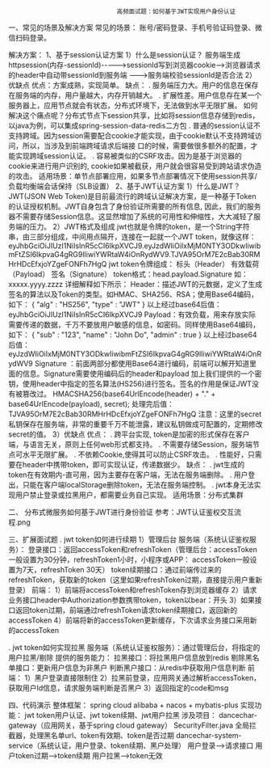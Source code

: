                                   高频面试题：如何基于JWT实现用户身份认证
一、常见的场景及解决方案
常见的场景：
账号/密码登录、手机号验证码登录、微信扫码登录。

解决方案：
1、基于session认证方案
1）什么是session认证？
服务端生成httpsession(内存-sessionId)----->sessionId写到浏览器cookie-->浏览器请求的header中自动带sessionId到服务端
--->服务端校验sessionId是否合法
2）优缺点
优点：方案成熟，实现简单。
缺点：
. 服务端压力大。用户的信息在保存在服务端的内存，用户量越大，内存开销越大。
. 扩展性差。用户信息存在某一个服务器上，应用节点就会有状态，分布式环境下，无法做到水平无限扩展。
  如何解决这个痛点呢？分布式节点下session共享，比如将session信息存储到redis，以java为例，可以集成spring-session-data-redis二方包
. 普通的session认证不支持跨域。因为session需要配合cookie才能实现，由于cookie默认不支持跨域访问，所以，当涉及到前端跨域请求后端接
  口的时候，需要做很多额外的配置，才能实现跨域session认证。
. 容易被类似的CSRF攻击。因为是基于浏览器的cookie来进行用户识别的, cookie如果被截获，用户就会很容易受到跨站请求伪造的攻击。
适用场景：单节点部署应用，如果多节点部署情况下使用session共享/负载均衡端会话保持（SLB设置）
2、基于JWT认证方案
1）什么是JWT？
JWT(JSON Web Token)是目前最流行的跨域认证解决方案，是一种基于Token的认证授权机制。JWT自身包含了身份验证所需要的所有信息,
因此，我们的服务器不需要存储Session信息。这显然增加了系统的可用性和伸缩性，大大减轻了服务端的压力。
2）JWT格式及组成
jwt也就是令牌的token，是一个String字符串，由三部分组成，中间用点隔开，连接在一起就一个JWT token，就像这样：
eyJhbGciOiJIUzI1NiIsInR5cCI6IkpXVCJ9.eyJzdWIiOiIxMjM0NTY3ODkwIiwibmFtZSI6IkpvaG4gRG9lIiwiYWRtaW4iOnRydWV9.TJVA95OrM7E2cBab30RMHrHDcEfxjoYZgeFONFh7HgQ
jwt token令牌组成：
标头（Header）
有效载荷（Payload）
签名（Signature）
token格式：head.payload.Signature 如：xxxxx.yyyy.zzzz
详细解释如下所示：
Header：描述JWT的元数据，定义了生成签名的算法以及Token的类型。如HMAC、SHA256、RSA；使用Base64编码，如下：
{
"alg" : "HS256",
"type" : "JWT"
}
以上经过base64后值：eyJhbGciOiJIUzI1NiIsInR5cCI6IkpXVCJ9
Payload：有效负载，用来存放实际需要传递的数据，千万不要放用户敏感的信息，如密码。同样使用Base64编码，如下：
{
"sub" : "123",
"name" : "John Do",
"admin" : true
}
以上经过base64后值：eyJzdWIiOiIxMjM0NTY3ODkwIiwibmFtZSI6IkpvaG4gRG9lIiwiYWRtaW4iOnRydWV9
Signature ：前面两部分都使用Base64进行编码，前端可以解开知道里面的信息。Signature需要使用编码后的header和payload
加上我们提供的一个密钥，使用header中指定的签名算法(HS256)进行签名。签名的作用是保证JWT没有被篡改过。
HMACSHA256(base64UrlEncode(header) + "." + base64UrlEncode(payload), secret);
处理完后值：TJVA95OrM7E2cBab30RMHrHDcEfxjoYZgeFONFh7HgQ
注意：这里的secret私钥保存在服务端，非常的重要千万不能泄露，建议私钥做成可配置的，定期修改secret的值。
3）优缺点
优点：
. 跨平台实现, token是加密的形式保存在客户端，与语言无关，原则上任何web形式都支持。
. 不需要存储Session，服务端节点可水平无限扩展。
. 不依赖Cookie,使得其可以防止CSRF攻击。
. 性能好，只需要在header中携带token，即可实现认证，传递数据少。
缺点：
. jwt生成的token在有效期内-直可用，因为主要存在客户端，无法在服务端删除。
. 用户登出，只能在客户端localStorage删除token，无法在服务端控制。
. jwt本身无法实现用户禁止登录或拉黑用户，都需要业务自己实现。
适用场景：分布式集群

二、 分布式微服务如何基于JWT进行身份验证
参考：JWT认证鉴权交互流程.png

三、扩展面试题
. jwt token如何进行续期
1）管理后台
服务端（系统认证鉴权服务）：
登录接口：返回accessToken和refreshToken（管理后台：accessToken一般设置为30分钟，refreshToken1小时，小程序或APP：
accessToken一般设置为7天，refreshToken 30天）
token续期接口：通过前端传过来的refreshToken，获取新的token（这里如果refreshToken过期，直接提示用户重新登录）
前端：
1）前端将accessToken和refreshToken存到浏览器缓存
2）请求业务接口header中Authorization参数携带token，token以bear：开头
3）如果接口返回token过期，前端通过refreshToken请求token续期接口，返回新的accessToken
4）前端将新的accessToken更新缓存，下次请求业务接口采用新的accessToken

. jwt token如何实现拉黑
服务端（系统认证鉴权服务）：通过管理后台，将指定的用户拉黑/剔除
提供的服务能力：
拉黑接口：将拉黑用户信息放到redis
剔除黑名单接口：更新用户信息为非黑户
判断黑户接口：从redis中获取用户信息判断
前端：
1）黑户登录直接限制住
2）拉黑前登录，应用网关通过解析accessToken，获取用户Id信息，请求服务端判断是否黑户
3）返回指定的code和msg

四、代码演示
整体框架：
spring cloud alibaba + nacos +  mybatis-plus
实现功能：
   jwt token用户认证、jwt token续期、jwt用户拉黑
涉及项目：
dancechar-gateway（应用网关，基于spring cloud gateway）
  SecurityFilter.java 全局拦截器，处理黑名单url、token有效期、token是否过期
dancechar-system-service（系统认证，用户登录、token续期、黑户处理）
   用户登录-->请求接口
   用户token过期-->token续期
   用户拉黑-->token无效
